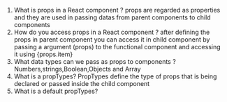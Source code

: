 1. What is props in a React component ?
props are regarded as properties and they are used in passing datas from parent components to child components
2. How do you access props in a React component ?
after defining the props in parent component you can access it in child component by passing a argument (props) to
the functional component and accessing it using {props.item}
3. What data types can we pass as props to components ?
Numbers,strings,Boolean,Objects and Array
4. What is a propTypes?
PropTypes define the type of props that is being declared or passed inside the child component
5. What is a default propTypes?